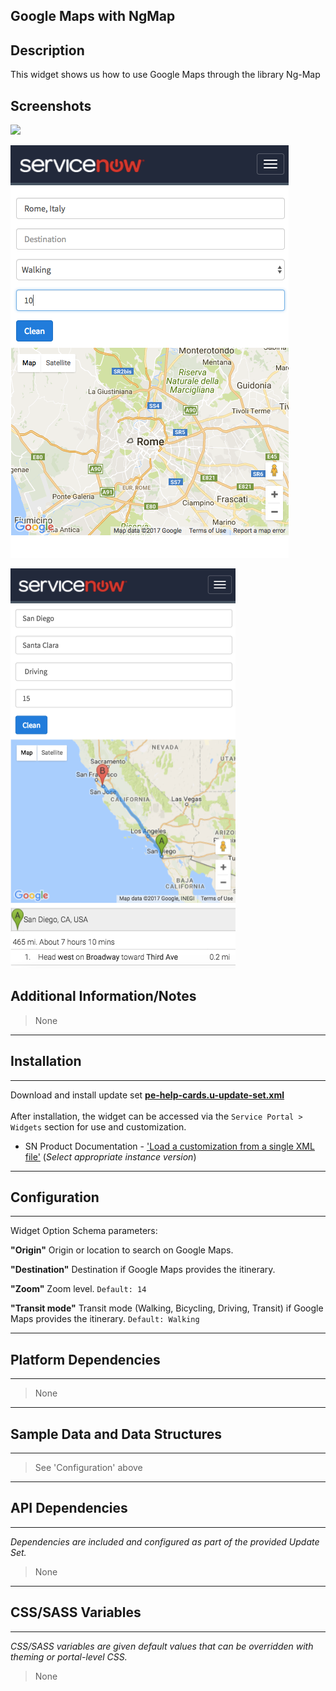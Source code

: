 ## Google Maps with NgMap

## Description

This widget shows us how to use Google Maps through the library Ng-Map

## Screenshots
![](../images/pe-maps-ngmap.gif)

![](../images/pe-maps-ngmap-1.png)

![](../images/pe-maps-ngmap-2.png)

## Additional Information/Notes
> None
---
## Installation
---
Download and install update set **[pe-help-cards.u-update-set.xml](pe-help-cards.u-update-set.xml)** <br/><br/>
After installation, the widget can be accessed via the `Service Portal > Widgets` section for use and customization.<br/>
* SN Product Documentation - ['Load a customization from a single XML file'](https://docs.servicenow.com/search?q=Load+a+customization+from+a+single+XML+file)   (<i>Select appropriate instance version</i>)
---
## Configuration
---
Widget Option Schema parameters:

**"Origin"** Origin or location to search on Google Maps.<br/>

**"Destination"** Destination if Google Maps provides the itinerary.<br/>

**"Zoom"** Zoom level. `Default: 14`<br/>

**"Transit mode"** Transit mode (Walking, Bicycling, Driving, Transit) if Google Maps provides the itinerary. `Default: Walking`<br/>

---
## Platform Dependencies
---
> None
---
## Sample Data and Data Structures
---
> See 'Configuration' above

---
## API Dependencies
---
<i>Dependencies are included and configured as part of the provided Update Set.</i>
> None
---
## CSS/SASS Variables
---
_CSS/SASS variables are given default values that can be overridden with theming or portal-level CSS._
> None